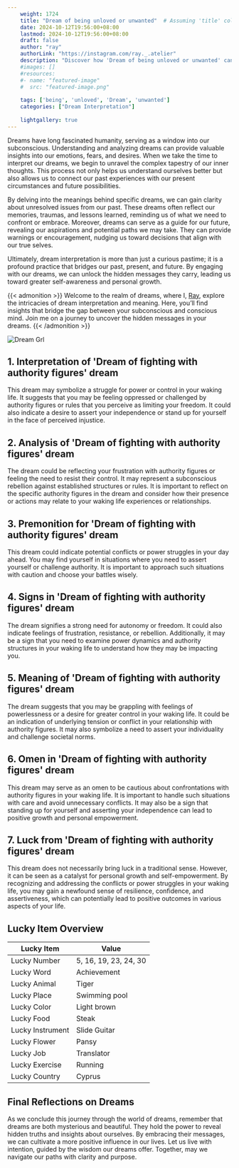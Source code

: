 ```yaml
---
    weight: 1724
    title: "Dream of being unloved or unwanted"  # Assuming 'title' column exists
    date: 2024-10-12T19:56:00+08:00
    lastmod: 2024-10-12T19:56:00+08:00
    draft: false
    author: "ray"
    authorLink: "https://instagram.com/ray._.atelier"
    description: "Discover how 'Dream of being unloved or unwanted' can interpret your future and uncover its significant meanings in your life."
    #images: []
    #resources:
    #- name: "featured-image"
    #  src: "featured-image.png"
    
    tags: ['being', 'unloved', 'Dream', 'unwanted']
    categories: ["Dream Interpretation"]
    
    lightgallery: true
---
```

    
Dreams have long fascinated humanity, serving as a window into our subconscious. Understanding and analyzing dreams can provide valuable insights into our emotions, fears, and desires. When we take the time to interpret our dreams, we begin to unravel the complex tapestry of our inner thoughts. This process not only helps us understand ourselves better but also allows us to connect our past experiences with our present circumstances and future possibilities.

By delving into the meanings behind specific dreams, we can gain clarity about unresolved issues from our past. These dreams often reflect our memories, traumas, and lessons learned, reminding us of what we need to confront or embrace. Moreover, dreams can serve as a guide for our future, revealing our aspirations and potential paths we may take. They can provide warnings or encouragement, nudging us toward decisions that align with our true selves.

Ultimately, dream interpretation is more than just a curious pastime; it is a profound practice that bridges our past, present, and future. By engaging with our dreams, we can unlock the hidden messages they carry, leading us toward greater self-awareness and personal growth.

{{< admonition >}}
Welcome to the realm of dreams, where I, [Ray](https://instagram.com/ray._.atelier), explore the intricacies of dream interpretation and meaning. Here, you’ll find insights that bridge the gap between your subconscious and conscious mind. Join me on a journey to uncover the hidden messages in your dreams.
{{< /admonition >}}

![Dream Grl](https://cdn.pixabay.com/photo/2017/11/02/03/35/gothic-2910057_1280.jpg "Dream Grl")

## 1. Interpretation of 'Dream of fighting with authority figures' dream
 This dream may symbolize a struggle for power or control in your waking life. It suggests that you may be feeling oppressed or challenged by authority figures or rules that you perceive as limiting your freedom. It could also indicate a desire to assert your independence or stand up for yourself in the face of perceived injustice.

## 2. Analysis of 'Dream of fighting with authority figures' dream
 The dream could be reflecting your frustration with authority figures or feeling the need to resist their control. It may represent a subconscious rebellion against established structures or rules. It is important to reflect on the specific authority figures in the dream and consider how their presence or actions may relate to your waking life experiences or relationships.

## 3. Premonition for 'Dream of fighting with authority figures' dream
 This dream could indicate potential conflicts or power struggles in your day ahead. You may find yourself in situations where you need to assert yourself or challenge authority. It is important to approach such situations with caution and choose your battles wisely.

## 4. Signs in 'Dream of fighting with authority figures' dream
 The dream signifies a strong need for autonomy or freedom. It could also indicate feelings of frustration, resistance, or rebellion. Additionally, it may be a sign that you need to examine power dynamics and authority structures in your waking life to understand how they may be impacting you.

## 5. Meaning of 'Dream of fighting with authority figures' dream
 The dream suggests that you may be grappling with feelings of powerlessness or a desire for greater control in your waking life. It could be an indication of underlying tension or conflict in your relationship with authority figures. It may also symbolize a need to assert your individuality and challenge societal norms.

## 6. Omen in 'Dream of fighting with authority figures' dream
 This dream may serve as an omen to be cautious about confrontations with authority figures in your waking life. It is important to handle such situations with care and avoid unnecessary conflicts. It may also be a sign that standing up for yourself and asserting your independence can lead to positive growth and personal empowerment.

## 7. Luck from 'Dream of fighting with authority figures' dream
 This dream does not necessarily bring luck in a traditional sense. However, it can be seen as a catalyst for personal growth and self-empowerment. By recognizing and addressing the conflicts or power struggles in your waking life, you may gain a newfound sense of resilience, confidence, and assertiveness, which can potentially lead to positive outcomes in various aspects of your life.

## Lucky Item Overview
| Lucky Item          | Value              |
|---------------|--------------------|
| Lucky Number        | 5, 16, 19, 23, 24, 30  |
| Lucky Word          | Achievement |
| Lucky Animal        | Tiger |
| Lucky Place         | Swimming pool     |
| Lucky Color         | Light brown     |
| Lucky Food          | Steak      |
| Lucky Instrument    | Slide Guitar |
| Lucky Flower        | Pansy    |
| Lucky Job           | Translator       |
| Lucky Exercise      | Running  |
| Lucky Country       | Cyprus    |


##  Final Reflections on Dreams

As we conclude this journey through the world of dreams, remember that dreams are both mysterious and beautiful. They hold the power to reveal hidden truths and insights about ourselves. By embracing their messages, we can cultivate a more positive influence in our lives. Let us live with intention, guided by the wisdom our dreams offer. Together, may we navigate our paths with clarity and purpose.
